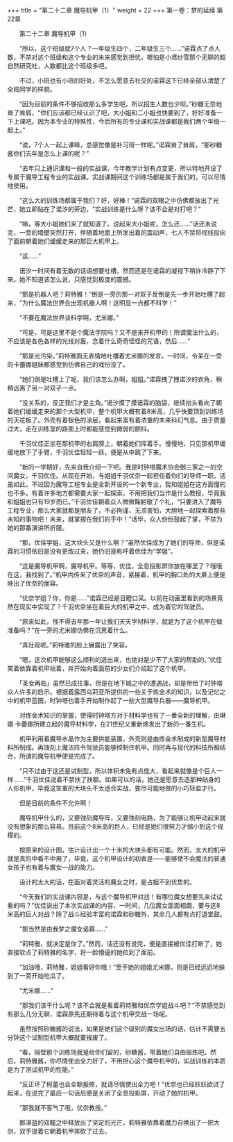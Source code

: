 +++
title = "第二十二章 魔导机甲（1）"
weight = 22
+++
第一卷：梦的延续 第22章

　　第二十二章 魔导机甲（1）

　　“所以，这个班级就7个人？一年级生四个，二年级生三个……”诺霖点了点人数，不禁对这个班级和这个专业的未来感觉到担忧，哪怕是小鸢纱雪那个无聊的超自然研究社，人数都比这个班级多吧。

　　不过，小班也有小班的好处，不怎么愿意去社交的诺霖这下已经全部认清楚了全班同学的样貌。

　　“因为目前的条件不够招收那么多学生吧，所以招生人数也少呗。”砂糖无奈地耸了耸肩，“你们应该都已经认识了吧，大小姐和二小姐也快要到了，好好准备一下上课吧。因为本专业的特殊性，今后所有的专业课和实战课都是我们两个年级一起上。”

　　“诶，7个人一起上课嘛，总感觉像是补习班一样呢。”诺霖耸了耸肩，“那砂糖酱你们去年是怎么上课的呢？”

　　“去年只上通识课和一般的实战课，今年教学计划有点变更，所以特地开设了专属于魔导工程专业的实战课。实战课期间这个训练场都是属于我们的，可以尽情地使用。

　　“这么大的训练场都属于我们？好，好棒！”诺霖的双眼之中仿佛都放出了光芒，她立即贴在了诺汐的旁边，“实战训练是什么呀？该不会是对打吧？”

　　“嘛，等大小姐她们来了就知道了。说起来大小姐呢，怎么还……”话还未说完，一旁的墙壁突然打开，伴随着地面上所发出着的震动声，七人不禁将视线投向了面前朝着她们缓缓走来的那巨大机甲上。

　　“这……”

　　诺汐一时间有着无数的话语想要吐槽，然而还是在诺霖的凝视下稍许冷静了下来。她不知道该怎么说，只感觉到极度的震撼。

　　“那是机器人吧？莉特雅！”倒是一旁的那一对双子反倒是先一步开始吐槽了起来，“为什么魔法世界会出现机器人啊！这明显一点都不科学！”

　　“不要在魔法世界谈科学啊，尤米娜。”

　　“可是，可是这里不是个魔法学院吗？又不是来开机甲的！所谓魔法什么的，不应该是各色各样的光线对轰，念着什么奇奇怪怪的咒语，然后……”

　　“那是光污染。”莉特雅面无表情地吐槽着尤米娜的发言。一时间，令呆在一旁的卡蕾娜姐妹都感觉到仿佛自己的戏份没了。

　　“她们倒是吐槽上了呢，我们该怎么办啊，姐姐。”诺霖拽了拽诺汐的衣角，稍稍远离了另一对双子一点。

　　“没关系的，反正我们才是主角。”诺汐摸了摸诺霖的脑袋，继续抬头看向了朝着她们缓缓走来的那个大型机甲，整个机甲大概有着8米高，几乎快要顶到训练场的天花板了。外壳有着银色的涂层，看起来富有着浓重的未来科幻气息。由于质量过大，走在训练室的路面上时都能感觉到微弱的颤抖。

　　千羽优佳正坐在那机甲的右肩膀上，朝着她们挥着手。慢慢地，只见那机甲缓缓地放下了手臂，千羽优佳轻轻一跃，便是从中跳了下来。

　　“新的一学期好，先来自我介绍一下吧。我是时钟塔魔术协会御三家之一的空间魔女，千羽优佳。从现在开始，与姐姐千羽优奈一起担任着你们的导师一职。话虽如此，不过因为魔导工程专业是全新开设的一个新专业，我和姐姐在这方面懂的也不多。有着许多地方都需要大家一起探索，不用把我们当作是什么教授，毕竟我和姐姐也只有19岁而已。”千羽优佳朝着众人微微鞠躬敬了个礼，“只要进入了魔导工程专业，那么大家就都是朋友了，不必拘谨，无须害怕，大胆地一起探索着那些未知的事物吧！未来，就掌握在我们的手中！”话毕，众人纷纷鼓起了掌，不禁为她的那番演讲所折服。

　　“那，优佳学姐，这大块头又是什么啊？”虽然优佳成为了她们的导师，但是诺霖的习惯依旧是没有更改过来，她仍旧是称呼着优佳为“学姐”。

　　“这是魔导机甲啊，魔导机甲。等等，优佳，全息投影屏你放在哪里了？哦哦在这，我找到了。”机甲内传来了优奈的声音，紧接着，机甲的胸口处的大屏上便是映出了优奈的面容。

　　“优奈学姐？你，你是……”诺霖已经是目瞪口呆。以前在动画里看到的场景竟然在现实中实现了？千羽优奈坐在着巨大的机甲之中，成为着它的驾驶员。

　　“原来如此，怪不得去年那一年让我们天天学材料学，就是为了这个机甲在做准备吗？”在一旁的尤米娜仿佛在沉思着什么。

　　“真壮观呢。”莉特雅的脸上展露出了笑容。

　　“嗯，这次机甲能够这么顺利的造出来，也绝对是少不了大家的帮助的。”优佳笑着依靠着机甲站着，并开始向着面前的少女们介绍起了这个机甲。

　　「圣女再临」虽然已成往事，但是在地下城之中的遭遇战，却是带给了时钟塔众人许多的启示。根据着露西乌莉亚所提供的一些关于炼金术的知识，以及记忆之中的机甲蓝图，时钟塔也着手开始制作起了一些大型魔导兵器——魔导机甲。

　　对炼金术知识的掌握，使得时钟塔方对于材料学也有了一番全新的理解，由琳娜·卡蕾娜所建立起的魔导材料学，在21世纪又重新焕发出了新的一番生机。

　　机甲利用着魔导水晶作为主要供能装置，外壳则是由炼金术制成的新型魔导材料所制成。再蚀刻上魔法阵令驾驶员能够控制住机甲。同时再与现代的科技所相结合，所谓的魔导机甲便是完成了。

　　“只不过由于这还是试制型，所以体积未免有点庞大，看起来就像是个巨人一样……”千羽优佳说着不禁扶了扶额。如果可以的话，她还是愿意去造那种贴身的人形机甲，毕竟这笨重的大块头不太适合实战，要尽可能地做的小巧轻盈才行。

　　但是目前的条件不允许啊！

　　魔导机甲什么的，又要蚀刻魔导阵，又要蚀刻电路，为了能够让机甲动起来就没有想象的那么容易。目前这个8米高的巨人，已经是她们很努力才缩小到这个规模的。

　　按原来的设计图，估计设计出一个十米的大块头都有可能。然而，太大的机甲就是真的中看不中用了，毕竟，这个机甲设计的初衷是——能够使不会魔法的普通女孩子也有着与魔女一战的能力。

　　设计的太大的话，在面对着灵活的魔女之时，是占据不到优势的。

　　“今天我们的实战课内容是，与这个魔导机甲对战！有哪位魔女想要先来试试看的吗？”优佳说出了本次实战课的内容，一时间，几位魔女面面相觑，要与这8米高的巨人对战？除了战斗经验丰富的诺霖和砂糖外，其余几人都有点打退堂鼓。

　　“那当然是由我梦之魔女诺霖……”

　　“莉特雅，就决定是你了。”然而，话还没有说完，便是直接被优佳打断了，她直接钦点了莉特雅的名字，将一脸懵逼的她拉到了面前。

　　“加油哦，莉特雅，姐姐看好你哦！”至于她的姐姐尤米娜，则是已经远远地躲到了一旁开始吃瓜了。

　　“尤米娜……”

　　“那我们该干什么呢？该不会就是看着莉特雅和优奈学姐战斗吧？”不禁感觉到有那么几分无聊，诺霖原先还期待着与这个机甲交战一场呢。

　　虽然按照砂糖酱的说法，如果是她们这个级别的魔女出场的话，估计不需要五分钟这个试制型机甲大概就要报废了。

　　“看，隔壁那个训练场就是给你们留的，砂糖酱，带着她们自由锻炼吧。然后，莉特雅酱，你尽情使出全力好了，不用担心这个魔导机甲的，实战训练的本质是为了测试机甲的性能。”

　　“反正坏了柯蕾也会全额报修，就请尽情使出全力吧！”优奈也已经跃跃欲试了起来，在说完了最后一句话后便是关闭了全息投影屏，开动了她的机甲。

　　“那我就不客气了哦，优奈教授。”

　　那湛蓝的双瞳之中释放出了坚定的光芒，莉特雅依靠着魔力召唤出了一把大剑，双手提着它朝着机甲挥砍了过去。

　　

　　


